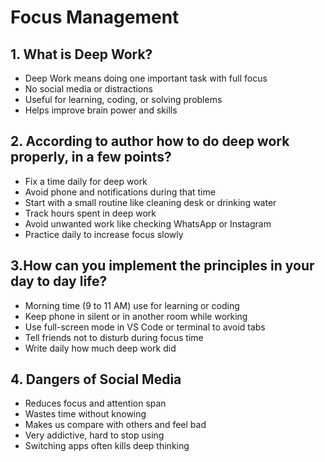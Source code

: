 # Focus Management 

## 1. What is Deep Work?

- Deep Work means doing one important task with full focus  
- No social media or distractions  
- Useful for learning, coding, or solving problems  
- Helps improve brain power and skills

## 2. According to author how to do deep work properly, in a few points?

- Fix a time daily for deep work  
- Avoid phone and notifications during that time  
- Start with a small routine like cleaning desk or drinking water  
- Track hours spent in deep work  
- Avoid unwanted work like checking WhatsApp or Instagram  
- Practice daily to increase focus slowly

## 3.How can you implement the principles in your day to day life?

- Morning time (9 to 11 AM) use for learning or coding  
- Keep phone in silent or in another room while working  
- Use full-screen mode in VS Code or terminal to avoid tabs  
- Tell friends not to disturb during focus time  
- Write daily how much deep work did

## 4. Dangers of Social Media

- Reduces focus and attention span  
- Wastes time without knowing  
- Makes us compare with others and feel bad  
- Very addictive, hard to stop using  
- Switching apps often kills deep thinking




